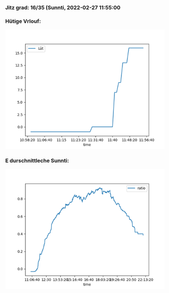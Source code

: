 ### Jitz grad: 16/35 (Sunnti, 2022-02-27 11:55:00

### Hütige Vrlouf:
![Graph](Today.png)

### E durschnittleche Sunnti:
![Graph](Sunnti.png)